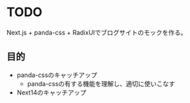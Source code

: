 # TODO

Next.js + panda-css + RadixUIでブログサイトのモックを作る。

## 目的

- panda-cssのキャッチアップ
	- panda-cssの有する機能を理解し、適切に使いこなす
- Next14のキャッチアップ


